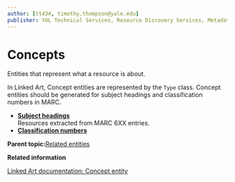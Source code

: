 ```yaml
---
author: [tt434, timothy.thompson@yale.edu]
publisher: YUL Technical Services, Resource Discovery Services, Metadata Services Unit
---
```


# Concepts

Entities that represent what a resource is about.

In Linked Art, Concept entities are represented by the `Type` class. Concept entities should be generated for subject headings and classification numbers in MARC.

-   **[Subject headings](../concepts/subject_headings.md)**  
Resources extracted from MARC 6XX entries.
-   **[Classification numbers](../concepts/classification_numbers.md)**  


**Parent topic:**[Related entities](../concepts/related_entities.md)

**Related information**  


[Linked Art documentation: Concept entity](https://linked.art/api/1.0/shared/type/)

